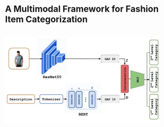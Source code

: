 A Multimodal Framework for Fashion Item Categorization
==========================================================

<h1 align="center">
<img src="https://raw.githubusercontent.com/menouarazib//MultimodalFashionCategorization/444f122fbd0c718d543e306304ba308329879cdd/images/architcture.jpg" width="800">
</h1><br>